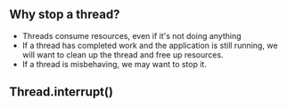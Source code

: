 ## Why stop a thread?
- Threads consume resources, even if it's not doing anything
- If a thread has completed work and the application is still running, 
we will want to clean up the thread and free up resources.
- If a thread is misbehaving, we may want to stop it.

## Thread.interrupt()

